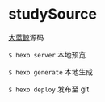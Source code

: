 # studySource

[大蓝鲸](https://guqiangjs.github.io/Study/)源码

`$ hexo server` 本地预览

`$ hexo generate` 本地生成

`$ hexo deploy` 发布至 git

